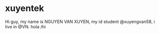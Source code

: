 # xuyentek
Hi guy, my name is NGUYEN VAN XUYEN, my id student @xuyengvan58, i live in @VN. hola
/hi
